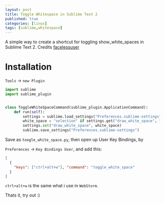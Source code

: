 ```yaml
---
layout: post
title: Toggle Whitespace in Sublime Text 2
published: true
categories: [linux]
tags: [sublime,whitespace]
---
```


A simple way to create a shortcut for toggling show_white_spaces in Sublime Text 2. Credits [facelessuser](https://www.sublimetext.com/forum/viewtopic.php?f=3&t=6347#p27580)

# Installation

`Tools` -> `new Plugin`

```py
import sublime
import sublime_plugin


class ToggleWhiteSpaceCommand(sublime_plugin.ApplicationCommand):
    def run(self):
        settings = sublime.load_settings("Preferences.sublime-settings")
        white_space = "selection" if settings.get("draw_white_space", "selection") != "selection" else "all"
        settings.set("draw_white_space", white_space)
        sublime.save_settings("Preferences.sublime-settings")
```

Save as `toogle_white_space.py`, then open up User Key Bindings, by

`Preferences` -> `Key Bindings User`, and add this:

```json
[
  {
    "keys": ["ctrl+alt+w"], "command": "toggle_white_space"
  }
]
```

`ctrl+alt+w` is the same what i use in `WebStorm`.

Thats it, try out :)
